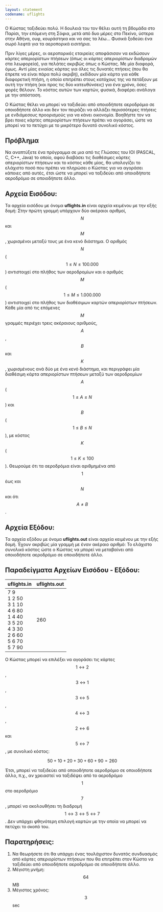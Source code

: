 ```yaml
---
layout: statement
codename: uflights
---
```


Ο Κώστας ταξιδεύει πολύ. Η δουλειά του τον θέλει αυτή τη βδομάδα στο Παρίσι, την επόμενη στη Σόφια, μετά από δυο μέρες στο Πεκίνο, ύστερα στην Αθήνα, ουφ, κουράστηκα και να σας τα λέω... Φυσικά ξοδεύει ένα σωρό λεφτά για τα αεροπορικά εισιτήρια.

Πριν λίγες μέρες, οι αεροπορικές εταιρείες αποφάσισαν να εκδώσουν κάρτες απεριορίστων πτήσεων (όπως οι κάρτες απεριορίστων διαδρομών στα λεωφορεία), για πελάτες ακριβώς όπως ο Κώστας. Με μία διαφορά, όμως. Αντί μίας ενιαίας κάρτας για όλες τις δυνατές πτήσεις (που θα έπρεπε να είναι πάρα πολύ ακριβή), εκδίδουν μία κάρτα για κάθε διαφορετική πτήση, η οποία επιτρέπει στους κατόχους της να πετάξουν με αυτή την πτήση (και προς τις δύο κατευθύνσεις) για ένα χρόνο, όσες φορές θέλουν. Το κόστος αυτών των καρτών, φυσικά, διαφέρει ανάλογα με την απόσταση.

Ο Κώστας θέλει να μπορεί να ταξιδεύει από οποιοδήποτε αεροδρόμιο σε οποιοδήποτε άλλο και δεν τον πειράζει να αλλάζει περισσότερες πτήσεις με ενδιάμεσους προορισμούς για να κάνει οικονομία. Βοηθήστε τον να βρει ποιες κάρτες απεριορίστων πτήσεων πρέπει να αγοράσει, ώστε να μπορεί να το πετύχει με το μικρότερο δυνατό συνολικό κόστος.

## Πρόβλημα

Να αναπτύξετε ένα πρόγραμμα σε μια από τις Γλώσσες του IOI (PASCAL, C, C++, Java) το οποίο, αφού διαβάσει τις διαθέσιμες κάρτες απεριορίστων πτήσεων και το κόστος κάθε μίας, θα υπολογίζει το ελάχιστο ποσό που πρέπει να πληρώσει ο Κώστας για να αγοράσει κάποιες από αυτές, έτσι ώστε να μπορεί να ταξιδεύει από οποιοδήποτε αεροδρόμιο σε οποιοδήποτε άλλο.

## Αρχεία Εισόδου:
Τα αρχεία εισόδου με όνομα **uflights.in** είναι αρχεία κειμένου με την εξής δομή: Στην πρώτη γραμμή υπάρχουν δύο ακέραιοι αριθμοί, $$N$$ και $$M$$, χωρισμένοι μεταξύ τους με ένα κενό διάστημα. Ο αριθμός $$N$$ ($$1 \leq N \leq 100.000$$) αντιστοιχεί στο πλήθος των αεροδρομίων και ο αριθμός $$M$$ ($$1 \leq M \leq 1.000.000$$) αντιστοιχεί στο πλήθος των διαθέσιμων καρτών απεριορίστων πτήσεων. Κάθε μία από τις επόμενες $$M$$ γραμμές περιέχει τρεις ακέραιους αριθμούς, $$A$$, $$B$$ και $$K$$, χωρισμένους ανά δύο με ένα κενό διάστημα, και περιγράφει μία διαθέσιμη κάρτα απεριορίστων πτήσεων μεταξύ των αεροδρομίων $$A$$ ($$1 \leq A \leq N$$) και $$B$$ ($$1 \leq B \leq N$$), με κόστος $$K$$ ($$1 \leq K \leq 100$$). Θεωρούμε ότι τα αεροδρόμια είναι αριθμημένα από $$1$$ έως και $$N$$ και ότι $$A \neq B$$.

## Αρχεία Εξόδου:
Τα αρχεία εξόδου με όνομα **uflights.out** είναι αρχεία κειμένου με την εξής δομή. Έχουν ακριβώς μία γραμμή με έναν ακέραιο αριθμό: Το ελάχιστο συνολικό κόστος ώστε ο Κώστας να μπορεί να μεταβαίνει από οποιοδήποτε αεροδρόμιο σε οποιοδήποτε άλλο.

## Παραδείγματα Αρχείων Εισόδου - Εξόδου:

| **uflights.in**      | **uflights.out** |
| :--- | :--- |
| 7 9 <br> 1 2 50 <br> 3 1 10 <br> 4 6 80 <br> 1 4 40 <br> 3 5 20 <br> 4 3 30 <br> 2 6 60 <br> 5 6 70 <br> 5 7 90 | 260 |

Ο Κώστας μπορεί να επιλέξει να αγοράσει τις κάρτες $$1\leftrightarrow 2$$, $$3\leftrightarrow 1$$, $$3\leftrightarrow 5$$, $$4\leftrightarrow 3$$, $$2\leftrightarrow 6$$ και $$5\leftrightarrow 7$$, με συνολικό κόστος:

$$50 + 10 + 20 + 30 + 60 + 90 = 260$$

Έτσι, μπορεί να ταξιδεύει από οποιοδήποτε αεροδρόμιο σε οποιοδήποτε άλλο, π.χ., αν χρειαστεί να ταξιδέψει από το αεροδρόμιο $$1$$ στο αεροδρόμιο $$7$$, μπορεί να ακολουθήσει τη διαδρομή $$1\leftrightarrow 3 \leftrightarrow 5 \leftrightarrow 7$$. Δεν υπάρχει φθηνότερη επιλογή καρτών με την οποία να μπορεί να πετύχει το σκοπό του.

## Παρατηρήσεις:
1. Να θεωρήσετε ότι θα υπάρχει ένας τουλάχιστον δυνατός συνδυασμός από κάρτες απεριορίστων πτήσεων που θα επιτρέπει στον Κώστα να ταξιδεύει από οποιοδήποτε αεροδρόμιο σε οποιοδήποτε άλλο.
2. Μέγιστη μνήμη: $$64$$ ΜΒ
3. Μέγιστος χρόνος: $$3$$ sec